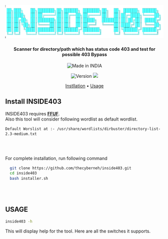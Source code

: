 <h1 align="center">
  <br>
  <a href="https://twitter.com/thecyberneho"><img src="images/inside403logoNoBg.png" alt="INSIDE403"></a>
</h1>
<h4 align="center">Scanner for directory/path which has status code 403 and test for possible 403 Bypass</h4>


<p align="center">
<a><img title="Made in INDIA" src="https://img.shields.io/badge/MADE%20IN-INDIA-SCRIPT?colorA=%23ff8100&colorB=%23017e40&colorC=%23ff0000&style=for-the-badge"></a>
</p>
<p align="center">
<a><img title="Version" src="https://img.shields.io/badge/Version-v1.0.0_dev-blue.svg"></a>
<a href="https://twitter.com/thecyberneh"><img src="https://img.shields.io/twitter/follow/thecyberneh?style=social"></a>
</p>

<p align="center">
  <a href="#install-inside403">Instllation</a> •
  <a href="#usage">Usage</a>
</p>

## Install INSIDE403
INSIDE403 requires <a href="https://github.com/ffuf/ffuf">**FFUF**<a>.<br>
Also this tool will consider following wordlist as default wordlist.
```
Default Worslist at :- /usr/share/wordlists/dirbuster/directory-list-2.3-medium.txt
```
<br>
<br>
  
For complete installation, run following command
```sh
  git clone https://github.com/thecyberneh/inside403.git
  cd inside403
  bash installer.sh
```
<br>
<br>
  
## USAGE


```sh
inside403 -h
```
This will display help for the tool. Here are all the switches it supports.

